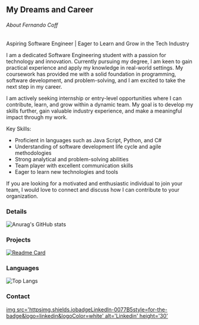 ## My Dreams and Career

###### About Fernando Coff

Aspiring Software Engineer | Eager to Learn and Grow in the Tech Industry

I am a dedicated Software Engineering student with a passion for technology and innovation. Currently pursuing my degree, I am keen to gain practical experience and apply my knowledge in real-world settings. My coursework has provided me with a solid foundation in programming, software development, and problem-solving, and I am excited to take the next step in my career.

I am actively seeking internship or entry-level opportunities where I can contribute, learn, and grow within a dynamic team. My goal is to develop my skills further, gain valuable industry experience, and make a meaningful impact through my work.

Key Skills:
- Proficient in languages such as Java Script, Python, and C#
- Understanding of software development life cycle and agile methodologies
- Strong analytical and problem-solving abilities
- Team player with excellent communication skills
- Eager to learn new technologies and tools

If you are looking for a motivated and enthusiastic individual to join your team, I would love to connect and discuss how I can contribute to your organization.

### Details

![Anurag's GitHub stats](https://github-readme-stats.vercel.app/api?username=Fernando-Coff&show_icons=true&theme=dark)

### Projects

[![Readme Card](https://github-readme-stats.vercel.app/api/pin/?username=Fernando-Coff&repo=Wellcome-ms&show_icons=true&theme=dark)](https://github.com/anuraghazra/github-readme-stats)

### Languages

![Top Langs](https://github-readme-stats.vercel.app/api/top-langs/?username=Fernando-Coff&show_icons=true&theme=dark&layout=compact)

### Contact

[img src='httpsimg.shields.iobadgeLinkedIn-0077B5style=for-the-badge&logo=linkedin&logoColor=white' alt='Linkedin' height='30'](https://www.linkedin.com/in/luiz-fernando-52188230b/)



